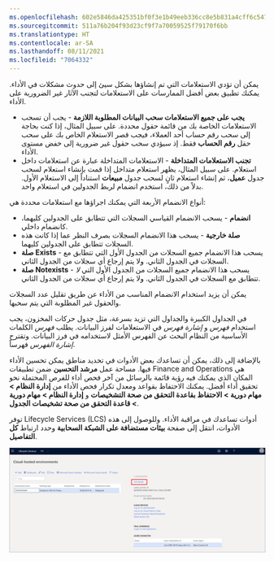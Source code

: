 ```yaml
---
ms.openlocfilehash: 602e5846da425351bf0f3e1b49eeb336cc8e5b831a4cff6c54715a1de3da3612
ms.sourcegitcommit: 511a76b204f93d23cf9f7a70059525f79170f6bb
ms.translationtype: HT
ms.contentlocale: ar-SA
ms.lasthandoff: 08/11/2021
ms.locfileid: "7064332"
---
```

يمكن أن تؤدي الاستعلامات التي تم إنشاؤها بشكل سيئ إلى حدوث مشكلات في الأداء. يمكنك تطبيق بعض أفضل الممارسات على الاستعلامات لتجنب الآثار غير الضرورية على الأداء. 

-   **يجب على جميع الاستعلامات سحب البيانات المطلوبة اللازمة** - يجب أن تسحب الاستعلامات الخاصة بك من قائمة حقول محددة. على سبيل المثال، إذا كنت بحاجة إلى سحب رقم حساب أحد العملاء، فيجب قصر الاستعلام الخاص بك على سحب حقل **رقم الحساب** فقط. إذ سيؤدي سحب حقول غير ضرورية إلى خفض مستوى الأداء.
-   **تجنب الاستعلامات المتداخلة** - الاستعلامات المتداخلة عبارة عن استعلامات داخل استعلام. على سبيل المثال، يظهر استعلام متداخل إذا قمت بإنشاء استعلام لسحب جدول **عميل**، ثم إنشاء استعلام ثانٍ لسحب جدول **مبيعات** استناداً إلى الاستعلام الأول. بدلاً من ذلك، استخدم انضمام لربط الجدولين في استعلام واحد.

أنواع الانضمام الأربعة التي يمكنك اجراؤها مع استعلامات محددة هي:

-   **انضمام** - يسحب الانضمام القياسي السجلات التي تتطابق على الجدولين كليهما، كانضمام داخلي.
-   **صلة خارجية** - يسحب هذا الانضمام السجلات بصرف النظر عما إذا كانت هذه السجلات تتطابق على الجدولين كليهما.
-   **صلة Exists** - يسحب هذا الانضمام جميع السجلات من الجدول الأول التي تتطابق مع السجلات في الجدول الثاني. ولا يتم إرجاع أي سجلات من الجدول الثاني.
-   **صلة Notexists** - يسحب هذا الانضمام جميع السجلات من الجدول الأول التي *لا* تتطابق مع السجلات في الجدول الثاني. ولا يتم إرجاع أي سجلات من الجدول الثاني.

يمكن أن يزيد استخدام الانضمام المناسب من الأداء عن طريق تقليل عدد السجلات والحقول غير المطلوبة التي يتم سحبها.

في الجداول الكبيرة والجداول التي تزيد بسرعة، مثل جدول حركات المخزون، يجب استخدام *فهرس* و *إشارة فهرس* في الاستعلامات لفرز البيانات. يطلب *فهرس* الكلمات الأساسية من النظام البحث عن الفهرس الأمثل لاستخدامه في فرز البيانات. وتقترح *إشارة الفهرس* فهرساً.

بالإضافة إلى ذلك، يمكن أن تساعدك بعض الأدوات في تحديد مناطق يمكن تحسين الأداء فيها. مساحة عمل **مرشد التحسين** ضمن تطبيقات Finance and Operations هي المكان الذي يمكنك فيه رؤية قائمة بالرسائل من آخر فحص أداء للفرص المحتملة نحو تحقيق أداء أفضل. يمكنك الاحتفاظ بقواعد ومعدل تكرار فحص الأداء من **إدارة النظام > مهام دورية > الاحتفاظ بقاعدة التحقق من صحة التشخيصات** و **إدارة النظام > مهام دورية > قاعدة التحقق من صحة تشخيصات الجدول**.

توفر Lifecycle Services (LCS)‎ أدوات تساعدك في مراقبة الأداء. وللوصول إلى هذه الأدوات، انتقل إلى صفحة **بيئات مستضافة على الشبكة السحابية** وحدد ارتباط **كل التفاصيل**.

[![لقطة شاشة لصفحة بيئات مستضافة على الشبكة السحابية، مع تمييز ارتباط كل التفاصيل.](../media/details-1.png)](../media/details-1.png#lightbox)
